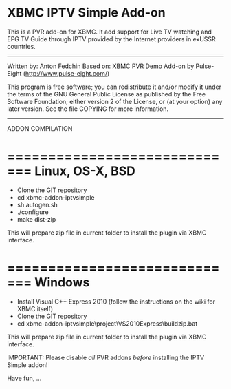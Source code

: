 XBMC IPTV Simple Add-on
=====================

This is a PVR add-on for XBMC. It add support for Live TV watching and
EPG TV Guide through IPTV provided by the Internet providers in exUSSR countries.

------------------------------------------

Written by: Anton Fedchin
Based on: XBMC PVR Demo Add-on by Pulse-Eight (http://www.pulse-eight.com/)

This program is free software; you can redistribute it and/or modify
it under the terms of the GNU General Public License as published by
the Free Software Foundation; either version 2 of the License, or
(at your option) any later version.
See the file COPYING for more information.

---------------------------------------------

ADDON COMPILATION

=============================
       Linux, OS-X, BSD
=============================

- Clone the GIT repository
- cd xbmc-addon-iptvsimple
- sh autogen.sh
- ./configure
- make dist-zip

This will prepare zip file in current folder to install the plugin via XBMC interface.

=============================
           Windows
=============================

- Install Visual C++ Express 2010 (follow the instructions on the wiki for XBMC itself)
- Clone the GIT repository
- cd xbmc-addon-iptvsimple\project\VS2010Express\buildzip.bat

This will prepare zip file in current folder to install the plugin via XBMC interface.

IMPORTANT:
Please disable *all* PVR addons *before* installing the IPTV Simple addon!

Have fun, ...